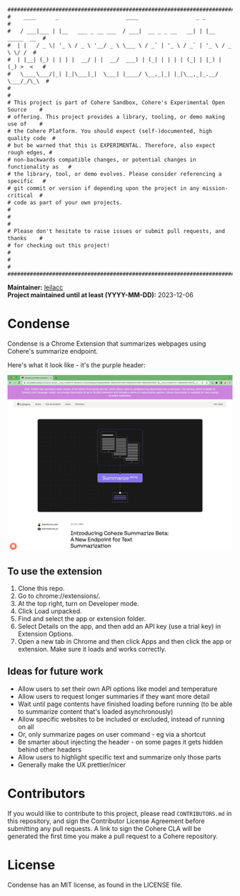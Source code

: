 ```
################################################################################
#    ____      _                     ____                  _ _                 #
#   / ___|___ | |__   ___ _ __ ___  / ___|  __ _ _ __   __| | |__   _____  __  #
#  | |   / _ \| '_ \ / _ \ '__/ _ \ \___ \ / _` | '_ \ / _` | '_ \ / _ \ \/ /  #
#  | |__| (_) | | | |  __/ | |  __/  ___) | (_| | | | | (_| | |_) | (_) >  <   #
#   \____\___/|_| |_|\___|_|  \___| |____/ \__,_|_| |_|\__,_|_.__/ \___/_/\_\  #
#                                                                              #
# This project is part of Cohere Sandbox, Cohere's Experimental Open Source    #
# offering. This project provides a library, tooling, or demo making use of    #
# the Cohere Platform. You should expect (self-)documented, high quality code  #
# but be warned that this is EXPERIMENTAL. Therefore, also expect rough edges, #
# non-backwards compatible changes, or potential changes in functionality as   #
# the library, tool, or demo evolves. Please consider referencing a specific   #
# git commit or version if depending upon the project in any mission-critical  #
# code as part of your own projects.                                           #
#                                                                              #
# Please don't hesitate to raise issues or submit pull requests, and thanks    #
# for checking out this project!                                               #
#                                                                              #
################################################################################
```

**Maintainer:** [leilacc](https://github.com/leilacc) \
**Project maintained until at least (YYYY-MM-DD):** 2023-12-06

# Condense
Condense is a Chrome Extension that summarizes webpages using Cohere's summarize endpoint.

Here's what it look like - it's the purple header:

![Here's what it looks like](screenshot.png)

## To use the extension
1. Clone this repo.
2. Go to chrome://extensions/.
3. At the top right, turn on Developer mode.
4. Click Load unpacked.
5. Find and select the app or extension folder.
6. Select Details on the app, and then add an API key (use a trial key) in Extension Options.
7. Open a new tab in Chrome and then click Apps and then click the app or extension. Make sure it loads and works correctly.

## Ideas for future work
- Allow users to set their own API options like model and temperature
- Allow users to request longer summaries if they want more detail
- Wait until page contents have finished loading before running (to be able to summarize content that's loaded asynchronously)
- Allow specific websites to be included or excluded, instead of running on all
- Or, only summarize pages on user command - eg via a shortcut
- Be smarter about injecting the header - on some pages it gets hidden behind other headers
- Allow users to highlight specific text and summarize only those parts
- Generally make the UX prettier/nicer

# Contributors
If you would like to contribute to this project, please read `CONTRIBUTORS.md`
in this repository, and sign the Contributor License Agreement before submitting
any pull requests. A link to sign the Cohere CLA will be generated the first time 
you make a pull request to a Cohere repository.

# License
Condense has an MIT license, as found in the LICENSE file.
